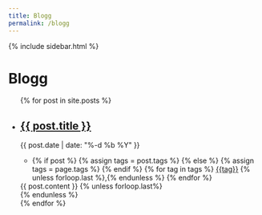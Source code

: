 ```yaml
---
title: Blogg
permalink: /blogg
---
```


 <div class="sidebar">
    {% include sidebar.html %}
    </div>
<div class="blog" id="dimmable">
    <h1>Blogg</h1>
    <div><ul>
        {% for post in site.posts %}
        <li class="blog__post">
            <h2><a href="{{ post.url }}">{{ post.title }}</a></h2>
            <div class="post__date">{{ post.date | date: "%-d %b %Y" }}</div>
            <div class="post__tags">
                <ul>
                    <li>
                        {% if post %}
                            {% assign tags = post.tags %}
                        {% else %}
                            {% assign tags = page.tags %}
                        {% endif %}
                        {% for tag in tags %}
                            <a href="/blogg/tags/{{tag|slugize}}">{{tag}}</a>
                        {% unless forloop.last %},{% endunless %}
                        {% endfor %}
                    </li>
                </ul>
            </div>
            <div class="post__content">
                {{ post.content }}
                {% unless forloop.last%}<div class="divider"></div>{% endunless %}
            </div>
        </li>
        {% endfor %}
    </ul></div>
</div>
<div class="accent"><div class="accent2"></div></div>